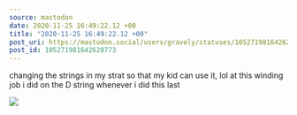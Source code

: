 ```yaml
---
source: mastodon
date: 2020-11-25 16:49:22.12 +00
title: "2020-11-25 16:49:22.12 +00"
post_uri: https://mastodon.social/users/gravely/statuses/105271981642628773
post_id: 105271981642628773
---
```

changing the strings in my strat so that my kid can use it, lol at this winding job i did on the D string whenever i did this last


![](/images/105271981597521627.jpg)

